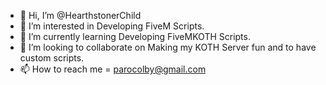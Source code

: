 - 👋 Hi, I’m @HearthstonerChild
- 👀 I’m interested in Developing FiveM Scripts.
- 🌱 I’m currently learning Developing FiveMKOTH Scripts.
- 💞️ I’m looking to collaborate on Making my KOTH Server fun and to have custom scripts.
- 📫 How to reach me = parocolby@gmail.com

<!---
HearthstonerChild/HearthstonerChild is a ✨ special ✨ repository because its `README.md` (this file) appears on your GitHub profile.
You can click the Preview link to take a look at your changes.
--->
